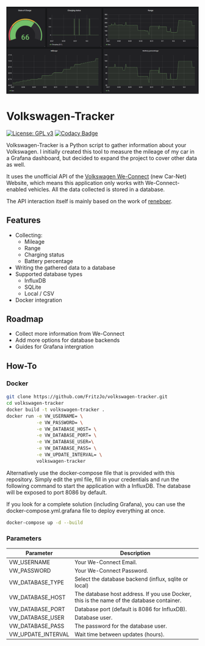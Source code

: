 ![dashboard example](docs/grafana_sample.png "Grafana sample dashboard")


# Volkswagen-Tracker
[![License: GPL v3](https://img.shields.io/badge/License-GPLv3-blue.svg)](https://www.gnu.org/licenses/gpl-3.0)
[![Codacy Badge](https://api.codacy.com/project/badge/Grade/e0af2167fa4646289d99caf47182ffe9)](https://www.codacy.com/manual/fritzjo-git/volkswagen-tracker?utm_source=github.com&amp;utm_medium=referral&amp;utm_content=FritzJo/volkswagen-tracker&amp;utm_campaign=Badge_Grade)

Volkswagen-Tracker is a Python script to gather information about your Volkswagen.
I initially created this tool to measure the mileage of my car in a Grafana dashboard, but decided
to expand the project to cover other data as well.

It uses the unofficial API of the [Volkswagen We-Connect](https://www.portal.volkswagen-we.com/portal/) (new Car-Net) Website, which means this application only works with We-Connect-enabled vehicles.
All the data collected is stored in a database.

The API interaction itself is mainly based on the work of [reneboer](https://github.com/reneboer/python-carnet-client).

## Features
* Collecting:
  * Mileage
  * Range
  * Charging status
  * Battery percentage
* Writing the gathered data to a database
* Supported database types
  * InfluxDB
  * SQLite
  * Local / CSV
* Docker integration

## Roadmap
* Collect more information from We-Connect
* Add more options for database backends
* Guides for Grafana intergration

## How-To
### Docker
```bash
git clone https://github.com/FritzJo/volkswagen-tracker.git
cd volkswagen-tracker
docker build -t volkswagen-tracker .
docker run -e VW_USERNAME= \
           -e VW_PASSWORD= \
           -e VW_DATABASE_HOST= \
           -e VW_DATABASE_PORT= \
           -e VW_DATABASE_USER=\
           -e VW_DATABASE_PASS= \
           -e VW_UPDATE_INTERVAL= \
           volkswagen-tracker
```
Alternatively use the docker-compose file that is provided with this repository.
Simply edit the yml file, fill in your credentials and run the following command to
start the application with a InfluxDB. The database will be exposed to port 8086
by default. 

If you look for a complete solution (including Grafana), you can use
the docker-compose.yml.grafana file to deploy everything at once.
```bash
docker-compose up -d --build
```
### Parameters
|Parameter|Description|
|---|---|
|VW_USERNAME|Your We-Connect Email.|
|VW_PASSWORD|Your We-Connect Password.|
|VW_DATABASE_TYPE|Select the database backend (influx, sqlite or local)
|VW_DATABASE_HOST|The database host address. If you use Docker, this is the name of the database container.|
|VW_DATABASE_PORT|Database port (default is 8086 for InfluxDB).|
|VW_DATABASE_USER|Database user.|
|VW_DATABASE_PASS|The password for the database user.|
|VW_UPDATE_INTERVAL|Wait time between updates (hours).|
